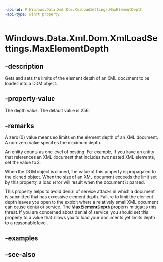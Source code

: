 ```yaml
---
-api-id: P:Windows.Data.Xml.Dom.XmlLoadSettings.MaxElementDepth
-api-type: winrt property
---
```


<!-- Property syntax
public uint MaxElementDepth { get;  set; }
-->

# Windows.Data.Xml.Dom.XmlLoadSettings.MaxElementDepth

## -description
Gets and sets the limits of the element depth of an XML document to be loaded into a DOM object.

## -property-value
The depth value. The default value is 256.

## -remarks
A zero (0) value means no limits on the element depth of an XML document. A non-zero value specifies the maximum depth.

An entity counts as one level of nesting. For example, if you have an entity that references an XML document that includes two nested XML elements, set the value to 3.

When the DOM object is cloned, the value of this property is propagated to the cloned object. When the size of an XML document exceeds the limit set by this property, a load error will result when the document is parsed.

This property helps to avoid denial of service attacks in which a document is submitted that has excessive element depth. Failure to limit the element depth leaves you open to the exploit where a relatively small XML document can cause denial of service. The **MaxElementDepth** property mitigates this threat. If you are concerned about denial of service, you should set this property to a value that allows you to load your documents yet limits depth to a reasonable level.

## -examples

## -see-also
